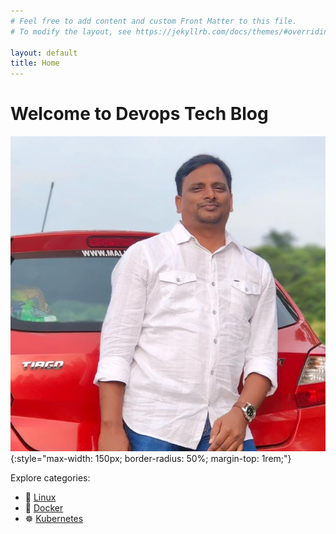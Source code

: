 ```yaml
---
# Feel free to add content and custom Front Matter to this file.
# To modify the layout, see https://jekyllrb.com/docs/themes/#overriding-theme-defaults

layout: default
title: Home
---
```


# Welcome to Devops Tech Blog 
![Srikanth Velma](/assets/images/sri.jpg){:style="max-width: 150px; border-radius: 50%; margin-top: 1rem;"}


Explore categories:

- 📂 [Linux](/blog/linux-basics/)
- 🐳 [Docker](/blog/docker/)
- ☸️ [Kubernetes](/blog/k8s/)